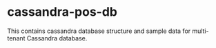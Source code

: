 # cassandra-pos-db

This contains cassandra database structure and sample data for multi-tenant Cassandra database.
